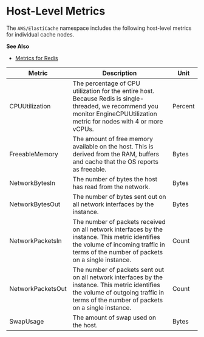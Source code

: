 # Host\-Level Metrics<a name="CacheMetrics.HostLevel"></a>

The `AWS/ElastiCache` namespace includes the following host\-level metrics for individual cache nodes\.

**See Also**
+ [Metrics for Redis](CacheMetrics.Redis.md)


| Metric | Description | Unit | 
| --- | --- | --- | 
| CPUUtilization |  The percentage of CPU utilization for the entire host\. Because Redis is single\-threaded, we recommend you monitor EngineCPUUtilization metric for nodes with 4 or more vCPUs\. |  Percent  | 
| FreeableMemory  |  The amount of free memory available on the host\. This is derived from the RAM, buffers and cache that the OS reports as freeable\. |  Bytes  | 
| NetworkBytesIn |  The number of bytes the host has read from the network\.  |  Bytes  | 
| NetworkBytesOut | The number of bytes sent out on all network interfaces by the instance\.  |  Bytes  | 
| NetworkPacketsIn | The number of packets received on all network interfaces by the instance\. This metric identifies the volume of incoming traffic in terms of the number of packets on a single instance\.  | Count  | 
| NetworkPacketsOut |  The number of packets sent out on all network interfaces by the instance\. This metric identifies the volume of outgoing traffic in terms of the number of packets on a single instance\. | Count  | 
| SwapUsage |  The amount of swap used on the host\.  |  Bytes  | 